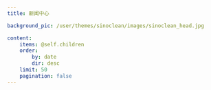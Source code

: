 ```yaml
---
title: 新闻中心

background_pic: /user/themes/sinoclean/images/sinoclean_head.jpg

content:
    items: @self.children
    order:
        by: date
        dir: desc
    limit: 50
    pagination: false
---
```

